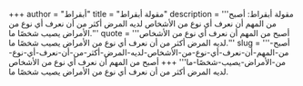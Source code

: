+++
author = "أبقراط"
title = "مقولة أبقراط"
description = '''مقولة أبقراط: أصبح من المهم أن نعرف أي نوع من الأشخاص لديه المرض أكثر من أن نعرف أي نوع من الأمراض يصيب شخصًا ما.'''
quote = '''أصبح من المهم أن نعرف أي نوع من الأشخاص لديه المرض أكثر من أن نعرف أي نوع من الأمراض يصيب شخصًا ما.'''
slug = '''أصبح-من-المهم-أن-نعرف-أي-نوع-من-الأشخاص-لديه-المرض-أكثر-من-أن-نعرف-أي-نوع-من-الأمراض-يصيب-شخصًا-ما'''
+++
أصبح من المهم أن نعرف أي نوع من الأشخاص لديه المرض أكثر من أن نعرف أي نوع من الأمراض يصيب شخصًا ما.
